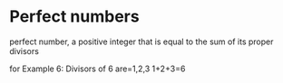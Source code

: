 # Perfect numbers
perfect number, a positive integer that is equal to the sum of its proper 
divisors

for Example 6:
Divisors of 6 are=1,2,3
1+2+3=6
